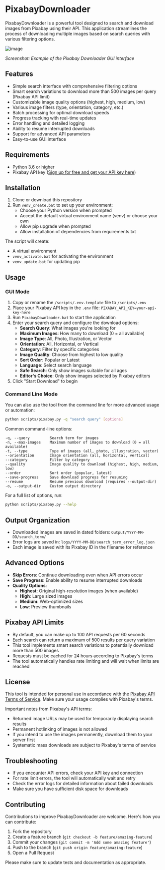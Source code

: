 # PixabayDownloader

PixabayDownloader is a powerful tool designed to search and download images from Pixabay using their API. This application streamlines the process of downloading multiple images based on search queries with various filtering options.

<!-- 
Replace this placeholder with an actual screenshot of your application.
You can generate a screenshot by:
1. Running the application
2. Taking a screenshot (Windows: Win+Shift+S, Mac: Cmd+Shift+4)
3. Saving it to Documentation/screenshot.png
4. Updating the path below if needed
-->
![image](https://github.com/user-attachments/assets/37d20358-1ba6-4926-a4a1-151e25ad1f15)

*Screenshot: Example of the Pixabay Downloader GUI interface*

## Features

- Simple search interface with comprehensive filtering options
- Smart search variations to download more than 500 images per query (Pixabay API limit)
- Customizable image quality options (highest, high, medium, low)
- Various image filters (type, orientation, category, etc.)
- Batch processing for optimal download speeds
- Progress tracking with real-time updates
- Error handling and detailed logging
- Ability to resume interrupted downloads
- Support for advanced API parameters
- Easy-to-use GUI interface

## Requirements

- Python 3.6 or higher
- Pixabay API key ([Sign up for free and get your API key here](https://pixabay.com/api/docs/))

## Installation

1. Clone or download this repository
2. Run `venv_create.bat` to set up your environment:
   - Choose your Python version when prompted
   - Accept the default virtual environment name (venv) or choose your own
   - Allow pip upgrade when prompted
   - Allow installation of dependencies from requirements.txt

The script will create:
- A virtual environment
- `venv_activate.bat` for activating the environment
- `venv_update.bat` for updating pip

## Usage

### GUI Mode

1. Copy or rename the `/scripts/.env.template` file to `/scripts/.env`
2. Place your Pixabay API key in the `.env` file: `PIXABAY_API_KEY=your-api-key-here`
3. Run `PixabayDownloader.bat` to start the application
4. Enter your search query and configure the download options:
   - **Search Query**: What images you're looking for
   - **Maximum Images**: How many to download (0 = all available)
   - **Image Type**: All, Photo, Illustration, or Vector
   - **Orientation**: All, Horizontal, or Vertical
   - **Category**: Filter by specific categories
   - **Image Quality**: Choose from highest to low quality
   - **Sort Order**: Popular or Latest
   - **Language**: Select search language
   - **Safe Search**: Only show images suitable for all ages
   - **Editor's Choice**: Only show images selected by Pixabay editors
5. Click "Start Download" to begin

### Command Line Mode

You can also use the tool from the command line for more advanced usage or automation:

```bash
python scripts/pixabay.py -q "search query" [options]
```

Common command-line options:
```
-q, --query         Search term for images
-n, --max-images    Maximum number of images to download (0 = all available)
-t, --type          Type of images (all, photo, illustration, vector)
--orientation       Image orientation (all, horizontal, vertical)
--category          Filter by category
--quality           Image quality to download (highest, high, medium, low)
--order             Sort order (popular, latest)
--save-progress     Save download progress for resuming
--resume            Resume previous download (requires --output-dir)
-o, --output-dir    Custom output directory
```

For a full list of options, run:
```bash
python scripts/pixabay.py --help
```

## Output Organization

- Downloaded images are saved in dated folders: `Output/YYYY-MM-DD/search_term/`
- Error logs are saved in: `logs/YYYY-MM-DD/search_term_error_log.json`
- Each image is saved with its Pixabay ID in the filename for reference

## Advanced Options

- **Skip Errors**: Continue downloading even when API errors occur
- **Save Progress**: Enable ability to resume interrupted downloads
- **Quality Options**:
  - **Highest**: Original high-resolution images (when available)
  - **High**: Large sized images
  - **Medium**: Web-optimized sizes
  - **Low**: Preview thumbnails

## Pixabay API Limits

- By default, you can make up to 100 API requests per 60 seconds
- Each search can return a maximum of 500 results per query variation
- This tool implements smart search variations to potentially download more than 500 images
- Requests must be cached for 24 hours according to Pixabay's terms
- The tool automatically handles rate limiting and will wait when limits are reached

## License

This tool is intended for personal use in accordance with the [Pixabay API Terms of Service](https://pixabay.com/service/terms/). Make sure your usage complies with Pixabay's terms.

Important notes from Pixabay's API terms:
- Returned image URLs may be used for temporarily displaying search results
- Permanent hotlinking of images is not allowed
- If you intend to use the images permanently, download them to your server first
- Systematic mass downloads are subject to Pixabay's terms of service

## Troubleshooting

- If you encounter API errors, check your API key and connection
- For rate limit errors, the tool will automatically wait and retry
- Check the error logs for detailed information about failed downloads
- Make sure you have sufficient disk space for downloads

## Contributing

Contributions to improve PixabayDownloader are welcome. Here's how you can contribute:

1. Fork the repository
2. Create a feature branch (`git checkout -b feature/amazing-feature`)
3. Commit your changes (`git commit -m 'Add some amazing feature'`)
4. Push to the branch (`git push origin feature/amazing-feature`)
5. Open a Pull Request

Please make sure to update tests and documentation as appropriate. 
